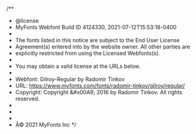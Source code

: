/**
 * @license
 * MyFonts Webfont Build ID 4124330, 2021-07-12T15:53:18-0400
 * 
 * The fonts listed in this notice are subject to the End User License
 * Agreement(s) entered into by the website owner. All other parties are 
 * explicitly restricted from using the Licensed Webfonts(s).
 * 
 * You may obtain a valid license at the URLs below.
 * 
 * Webfont: Gilroy-Regular by Radomir Tinkov
 * URL: https://www.myfonts.com/fonts/radomir-tinkov/gilroy/regular/
 * Copyright: Copyright &amp;#x00A9; 2016 by Radomir Tinkov. All rights reserved.
 * 
 * 
 * 
 * Â© 2021 MyFonts Inc
*/
